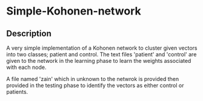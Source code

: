 # Simple-Kohonen-network

## Description

A very simple implementation of a Kohonen network to cluster given vectors into two classes; patient and control.
The text files 'patient' and 'control' are given to the network in the learning phase to learn the weights associated with each node.

A file named 'zain' which in unknown to the netwrok is provided then provided in the testing phase to identify the vectors as either
control or patients.
